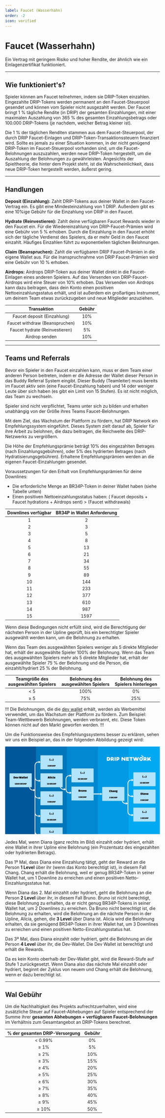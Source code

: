 ```yaml
---
label: Faucet (Wasserhahn)
order: -2
icon: verified
---
```


# Faucet (Wasserhahn)
Ein Vertrag mit geringem Risiko und hoher Rendite, der ähnlich wie ein Einlagenzertifikat funktioniert.

---
## Wie funktioniert's?

Spieler können am Faucet teilnehmen, indem sie DRIP-Token einzahlen. Eingezahlte DRIP-Tokens werden permanent an den Faucet-Steuerpool gesendet und können vom Spieler nicht ausgezahlt werden. Der Faucet bringt 1 % tägliche Rendite (in DRIP) der gesamten Einzahlungen, mit einer maximalen Auszahlung von 365 % des gesamten Einzahlungsbetrags oder 100.000 DRIP-Tokens (je nachdem, welcher Betrag kleiner ist).

Die 1 % der täglichen Renditen stammen aus dem Faucet-Steuerpool, der durch DRIP Faucet-Einlagen und DRIP-Token-Transaktionssteuern finanziert wird. Sollte es jemals zu einer Situation kommen, in der nicht genügend DRIP-Token im Faucet-Steuerpool vorhanden sind, um die Faucet-Belohnungen auszuzahlen, werden neue DRIP-Token hergestellt, um die Auszahlung der Belohnungen zu gewährleisten. Angesichts der Spieltheorie, die hinter dem Projekt steht, ist die Wahrscheinlichkeit, dass neue DRIP-Token hergestellt werden, äußerst gering.

---
## Handlungen

**Deposit (Einzahlung):**
Zahlt DRIP-Tokens aus deiner Wallet in den Faucet-Vertrag ein. Es gibt eine Mindesteinzahlung von 1 DRIP. Außerdem gibt es eine 10%ige Gebühr für die Einzahlung von DRIP in den Faucet.

**Hydrate (Reinvestieren):**
Zahlt deine verfügbaren Faucet Rewards wieder in den Faucet ein. Für die Wiedereinzahlung von DRIP-Faucet-Prämien wird eine Gebühr von 5 % erhoben. Durch die Einzahlung in den Faucet erhöht sich der tägliche Verdienst des Spielers, da er mehr Geld in den Faucet einzahlt. Häufiges Einzahlen führt zu exponentiellen täglichen Belohnungen.

**Claim (Beanspruchen):**
Zahlt die verfügbaren DRIP Faucet-Prämien in die eigene Wallet aus. Für die Inanspruchnahme von DRIP Faucet-Prämien wird eine Gebühr von 10 % erhoben.

**Airdrops:**
Airdrops DRIP-Token aus deiner Wallet direkt in die Faucet-Einlagen eines anderen Spielers. Auf das Versenden von DRIP-Faucet-Airdrops wird eine Steuer von 10% erhoben.
Das Versenden von Airdrops kann dazu beitragen, dass dein Konto einen positiven Nettoeinzahlungsstatus erhält, und ist außerdem ein großartiges Instrument, um deinem Team etwas zurückzugeben und neue Mitglieder anzuziehen.


| Transaktion | Gebühr |
|:---:|:---:|
| Faucet deposit (Einzahlung)| 10% |
| Faucet withdraw (Beanspruchen) | 10% |
| Faucet hydrate (Reinvestieren) | 5% |
| Airdrop senden | 10% |

---

## Teams und Referrals

Bevor ein Spieler in den Faucet einzahlen kann, muss er dem Team einer anderen Person beitreten, indem er die Adresse der Wallet dieser Person in das Buddy Referral System eingibt. Dieser Buddy (Teamleiter) muss bereits im Faucet aktiv sein (eine Faucet-Einzahlung haben) und 14 oder weniger Leute über sich haben (es gibt ein Limit von 15 Stufen). Es ist nicht möglich, das Team zu wechseln.

Spieler sind nicht verpflichtet, Teams unter sich zu bilden und erhalten unabhängig von der Größe ihres Teams Faucet-Belohnungen.

Mit dem Ziel, das Wachstum der Plattform zu fördern, hat DRIP Network ein Empfehlungssystem eingeführt. Dieses System zielt darauf ab, Spieler für ihre Arbeit zu belohnen, die dazu beitragen, die Reichweite des DRIP-Netzwerks zu vergrößern.

Die Höhe der Empfehlungsprämie beträgt 10% des eingezahlten Betrages (nach Einzahlungsgebühren), oder 5% des hydrierten Betrages (nach Hydratisierungsgebühren). Erhaltene Empfehlungsprämien werden an die eigenen Faucet-Einzahlungen gesendet.

Voraussetzungen für den Erhalt von Empfehlungsprämien für deine Downlines:
-   Die erforderliche Menge an BR34P-Token in deiner Wallet haben (siehe Tabelle unten)
-   Einen positiven Nettoeinzahlungsstatus haben: ( Faucet deposits + Faucet hydrations + Airdrops sent) > (Faucet withdrawals)


| Downlines verfügbar | BR34P in Wallet Anforderung |
|:---:|:---:|
| 1 | 2 |
| 2 | 3 |
| 3 | 5 |
| 4 | 8 |
| 5 | 13 |
| 6 | 21 |
| 7 | 34 |
| 8 | 55 |
| 9 | 89 |
| 10 | 144 |
| 11 | 233 |
| 12 | 377 |
| 13 | 610 |
| 14 | 987 |
| 15 | 1597 |


Wenn diese Bedingungen nicht erfüllt sind, wird die Berechtigung der nächsten Person in der Upline geprüft, bis ein berechtigter Spieler ausgewählt werden kann, um die Belohnung zu erhalten.

Wenn das Team des ausgewählten Spielers weniger als 5 direkte Mitglieder hat, erhält der ausgewählte Spieler 100% der Belohnung.
Wenn das Team des ausgewählten Spielers mehr als 5 direkte Mitglieder hat, erhält der ausgewählte Spieler 75 % der Belohnung und die Person, die einzahlt/hydriert 25 % der Belohnung.

| Teamgröße des ausgewählten Spielers | Belohnung des ausgewählten Spielers | Belohnung des Spielers hinterlegen |
|:---:|:---:|:---:|
| < 5 | 100% | 0% |
| ≥ 5 | 75% | 25% |

!!!
Die Belohnungen, die die [dev wallet](https://bscscan.com/address/0xe8e9720e39e13854657c165cf4eb10b2dfe33570) erhält, werden als Werbemittel verwendet, um das Wachstum der Plattform zu fördern. Zum Beispiel: Team-Wettbewerb Belohnungen, werden verbrannt, etc. Diese Token können nicht auf den Markt geworfen werden.
!!!

Um die Funktionsweise des Empfehlungssystems besser zu erklären, sehen wir uns ein Beispiel an, das in der folgenden Abbildung gezeigt wird:

![Illustration des folgenden Empfehlungsbaums: Dev wallet (5 direkte Teammitglieder, 1600 BR34P) → Alicia (2 direkte Teammitglieder, 10 BR34P) → Bruno (1 direktes Teammitglied, 0 BR34P) → Chang (3 direkte Teammitglieder, 2 BR34P) → Diana (0 direkte Teammitglieder, 0 BR34P).](/static/banner_faucet_referral.jpg)

Jedes Mal, wenn Diana (ganz rechts im Bild) einzahlt oder hydriert, erhält eine Wallet in ihrer Upline eine Belohnung (ein Prozentsatz des eingezahlten oder hydrierten Betrags).

Das 1º Mal, dass Diana eine Einzahlung tätigt, geht der Reward an die Person **1 Level** über ihr (wenn das Konto berechtigt ist), in diesem Fall Chang. Chang erhält die Belohnung, weil er genug BR34P-Token in seiner Wallet hat, um 1 Downline zu erreichen und einen positiven Netto-Einzahlungsstatus hat.

Wenn Diana das 2. Mal einzahlt oder hydriert, geht die Belohnung an die Person **2 Level** über ihr, in diesem Fall Bruno. Bruno ist nicht berechtigt, diese Belohnung zu erhalten, da er nicht genug BR34P-Tokens in seiner Wallet hat, um 2 Downlines zu erreichen. Da Bruno nicht berechtigt ist, die Belohnung zu erhalten, wird die Belohnung an die nächste Person in der Upline, Alicia, gehen, die **3 Level** über Diana ist. Alicia wird die Belohnung erhalten, da sie genügend BR34P-Token in ihrer Wallet hat, um 3 Downlines zu erreichen und einen positiven Netto-Einzahlungsstatus hat.

Das 3º Mal, dass Diana einzahlt oder hydriert, geht die Belohnung an die Person **4 Level** über ihr, die Dev-Wallet. Die Dev Wallet ist berechtigt und erhält die Rewards.

Da es kein Konto oberhalb der Dev-Wallet gibt, wird die Reward-Stufe auf Stufe 1 zurückgesetzt. Wenn Diana also das nächste Mal einzahlt oder hydriert, beginnt der Zyklus von neuem und Chang erhält die Belohnung, wenn er dazu berechtigt ist.

---

## Wal Gebühr

Um die Nachhaltigkeit des Projekts aufrechtzuerhalten, wird eine zusätzliche Steuer auf Faucet-Abhebungen auf Spieler entsprechend der Summe ihrer **gesamten Abhebungen + verfügbaren Faucet-Belohnungen** im Verhältnis zum Gesamtangebot an DRIP-Tokens berechnet.

| % der gesamten DRIP-Versorgung | Gebühr |
|:---:|:---:|
| < 0.99% | 0% |
| ≥ 1% | 5% |
| ≥ 2% | 10% |
| ≥ 3% | 15% |
| ≥ 4% | 20% |
| ≥ 5% | 25% |
| ≥ 6% | 30% |
| ≥ 7% | 35% |
| ≥ 8% | 40% |
| ≥ 9% | 45% |
| ≥ 10% | 50% |
